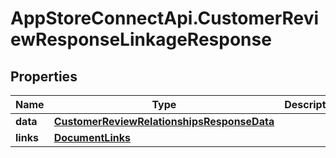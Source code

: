 # AppStoreConnectApi.CustomerReviewResponseLinkageResponse

## Properties

Name | Type | Description | Notes
------------ | ------------- | ------------- | -------------
**data** | [**CustomerReviewRelationshipsResponseData**](CustomerReviewRelationshipsResponseData.md) |  | 
**links** | [**DocumentLinks**](DocumentLinks.md) |  | 


